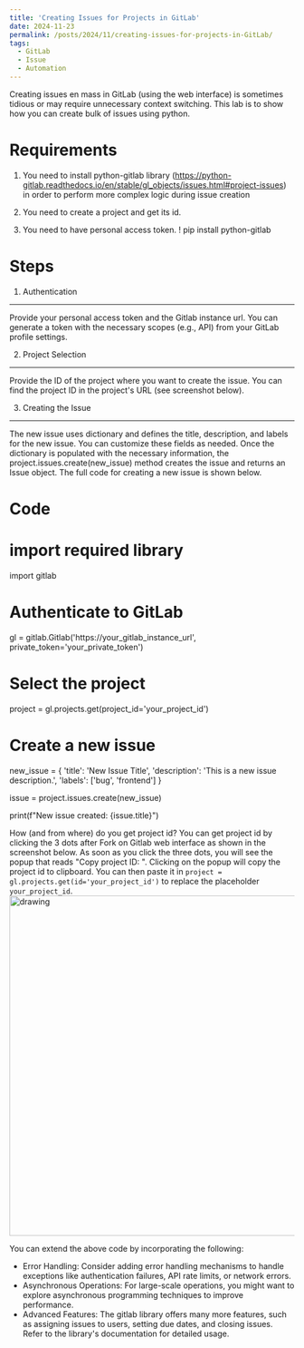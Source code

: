 ```yaml
---
title: 'Creating Issues for Projects in GitLab'
date: 2024-11-23
permalink: /posts/2024/11/creating-issues-for-projects-in-GitLab/
tags:
  - GitLab
  - Issue
  - Automation
---
```


Creating issues  en mass in GitLab (using the web interface) is sometimes tidious or may require unnecessary context switching. This lab is to show how you can create bulk of issues using python.

Requirements
======

1) You need to install python-gitlab library (https://python-gitlab.readthedocs.io/en/stable/gl_objects/issues.html#project-issues) in order to perform more complex logic during issue creation

2) You need to create a project and get its id. 

3) You need to have personal access token.
! pip install python-gitlab

Steps
======

1) Authentication
------
Provide your personal access token and the Gitlab instance url. You can generate a token with the necessary scopes (e.g., API) from your GitLab profile settings.

2) Project Selection
------
Provide the ID of the project where you want to create the issue. You can find the project ID in the project's URL (see screenshot below).

3) Creating the Issue
------
The new issue uses dictionary and defines the title, description, and labels for the new issue. You can customize these fields as needed. Once the dictionary is populated with the necessary information, the project.issues.create(new_issue) method creates the issue and returns an Issue object. The full code for creating a new issue is shown below.

Code
======

# import required library
import gitlab

# Authenticate to GitLab
gl = gitlab.Gitlab('https://your_gitlab_instance_url', private_token='your_private_token')

# Select the project
project = gl.projects.get(project_id='your_project_id')

# Create a new issue
new_issue = {
    'title': 'New Issue Title',
    'description': 'This is a new issue description.',
    'labels': ['bug', 'frontend']
}

issue = project.issues.create(new_issue)

print(f"New issue created: {issue.title}")

How (and from where) do you get project id? You can get project id by clicking the 3 dots after Fork on Gitlab web interface as shown in the screenshot below. As soon as you click the three dots, you will see the popup that reads "Copy project ID: <id>". Clicking on the popup will copy the project id to clipboard. You can then paste it in ```project = gl.projects.get(id='your_project_id')``` to replace the placeholder ```your_project_id```.
<img src="how_to_get_project_id.png" alt="drawing" width="600"/>

You can extend the above code by incorporating the following: 
- Error Handling: Consider adding error handling mechanisms to handle exceptions like authentication failures, API rate limits, or network errors.
- Asynchronous Operations: For large-scale operations, you might want to explore asynchronous programming techniques to improve performance.
- Advanced Features: The gitlab library offers many more features, such as assigning issues to users, setting due dates, and closing issues. Refer to the library's documentation for detailed usage.